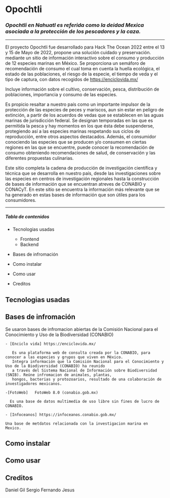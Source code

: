 # Opochtli 
### *_Opochtli en Nahuatl es referida como la deidad Mexica asociada a la protección de los pescadores y la caza._* 
---  
El proyecto Opochtli fue desarrollado para Hack The Ocean 2022 entre el 13 y 15 de Mayo de 2022, propone una solución cuidado y preservación. 
mediante un sitio de información interactivo sobre el consumo y producción de 12 especies marinas en México. Se proporciona un semáforo de 
recomendación de consumo el cual toma en cuenta la huella ecológica, el estado de las poblaciones, el riesgo de la especie, el tiempo de veda 
y el tipo de captura, con datos recogidos de https://enciclovida.mx/ 
  
Incluye información sobre el cultivo, conservación, pesca, distribución de poblaciones, importancia y consumo de las especies.
  

Es propicio resaltar a nuestro país como un importante impulsor de la protección de las especies de peces y mariscos, aun sin 
estar en peligro de extinción, a partir de los acuerdos de vedas que se establecen en las aguas marinas de jurisdicción federal. 
Se designan temporadas en las que es permitida la pesca y hay momentos en los que ésta debe suspenderse, 
protegiendo así a las especies marinas respetando sus ciclos de reproducción, entre otros aspectos destacados. Además, el consumidor
conociendo las especies que se producen y/o consumen en ciertas regiones en las que se encuentre, puede conocer la recomendación de consumo
obteniendo recomendaciones de salud, de conservación y las diferentes propuestas culinarias.
  
Este sitio completa la cadena de producción de investigación científica y técnica que se desarrolla en nuestro país, desde las investigaciones
sobre las especies en centros de investigación regionales hasta la construcción de bases de información que se encuentran atreves de CONABIO y CONACyT.
En este sitio se encuentra la información más relevante que se ha generado en estas bases de información que son útiles para los consumidores.

---
##### Tabla de contenidos

- Tecnologias usadas
  - Frontend
  - Backend

- Bases de infromación 

- Como instalar 

- Como usar

- Creditos



## Tecnologias usadas

## Bases de infromación 
Se usaron bases de infromacion abiertas de la Comisión Nacional para el Conocimiento y Uso de la Biodiversidad (CONABIO) 

    - [Enciclo vida] https://enciclovida.mx/
    
       Es una plataforma web de consulta creada por la CONABIO, para conocer a las especies y grupos que viven en México. 
       Integra información que la Comisión Nacional para el Conocimiento y Uso de la Biodiversidad (CONABIO) ha reunido 
       a través del Sistema Nacional de Información sobre Biodiversidad (SNIB). Reúne infromacion de animales, plantas, 
       hongos, bacterias y protozoarios, resultado de una colaboración de investigadores mexicanos.
       
    -[FotoWeb]   FotoWeb 8.0 (conabio.gob.mx)
      
      Es una base de datos multimedia de uso libre sin fines de lucro de CONABIO.
    
    - [Infoceanos] https://infoceanos.conabio.gob.mx/
    
    Una base de metdatos relacionada con la investigacion marina en Mexico.


 


## Como instalar 


## Como usar


## Creditos

Daniel
Gil
Sergio
Fernando
Jesus




  
